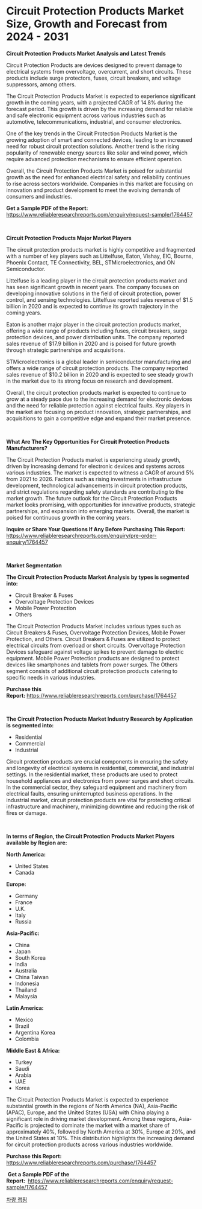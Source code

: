 <p><h1>Circuit Protection Products Market Size, Growth and Forecast from 2024 - 2031</h1></p><p><strong>Circuit Protection Products Market Analysis and Latest Trends</strong></p>
<p><p>Circuit Protection Products are devices designed to prevent damage to electrical systems from overvoltage, overcurrent, and short circuits. These products include surge protectors, fuses, circuit breakers, and voltage suppressors, among others.</p><p>The Circuit Protection Products Market is expected to experience significant growth in the coming years, with a projected CAGR of 14.8% during the forecast period. This growth is driven by the increasing demand for reliable and safe electronic equipment across various industries such as automotive, telecommunications, industrial, and consumer electronics.</p><p>One of the key trends in the Circuit Protection Products Market is the growing adoption of smart and connected devices, leading to an increased need for robust circuit protection solutions. Another trend is the rising popularity of renewable energy sources like solar and wind power, which require advanced protection mechanisms to ensure efficient operation.</p><p>Overall, the Circuit Protection Products Market is poised for substantial growth as the need for enhanced electrical safety and reliability continues to rise across sectors worldwide. Companies in this market are focusing on innovation and product development to meet the evolving demands of consumers and industries.</p></p>
<p><strong>Get a Sample PDF of the Report:&nbsp;</strong> <a href="https://www.reliableresearchreports.com/enquiry/request-sample/1764457">https://www.reliableresearchreports.com/enquiry/request-sample/1764457</a></p>
<p>&nbsp;</p>
<p><strong>Circuit Protection Products Major Market Players</strong></p>
<p><p>The circuit protection products market is highly competitive and fragmented with a number of key players such as Littelfuse, Eaton, Vishay, EIC, Bourns, Phoenix Contact, TE Connectivity, BEL, STMicroelectronics, and ON Semiconductor. </p><p>Littelfuse is a leading player in the circuit protection products market and has seen significant growth in recent years. The company focuses on developing innovative solutions in the field of circuit protection, power control, and sensing technologies. Littelfuse reported sales revenue of $1.5 billion in 2020 and is expected to continue its growth trajectory in the coming years.</p><p>Eaton is another major player in the circuit protection products market, offering a wide range of products including fuses, circuit breakers, surge protection devices, and power distribution units. The company reported sales revenue of $17.9 billion in 2020 and is poised for future growth through strategic partnerships and acquisitions.</p><p>STMicroelectronics is a global leader in semiconductor manufacturing and offers a wide range of circuit protection products. The company reported sales revenue of $10.2 billion in 2020 and is expected to see steady growth in the market due to its strong focus on research and development.</p><p>Overall, the circuit protection products market is expected to continue to grow at a steady pace due to the increasing demand for electronic devices and the need for reliable protection against electrical faults. Key players in the market are focusing on product innovation, strategic partnerships, and acquisitions to gain a competitive edge and expand their market presence.</p></p>
<p>&nbsp;</p>
<p><strong>What Are The Key Opportunities For Circuit Protection Products Manufacturers?</strong></p>
<p><p>The Circuit Protection Products market is experiencing steady growth, driven by increasing demand for electronic devices and systems across various industries. The market is expected to witness a CAGR of around 5% from 2021 to 2026. Factors such as rising investments in infrastructure development, technological advancements in circuit protection products, and strict regulations regarding safety standards are contributing to the market growth. The future outlook for the Circuit Protection Products market looks promising, with opportunities for innovative products, strategic partnerships, and expansion into emerging markets. Overall, the market is poised for continuous growth in the coming years.</p></p>
<p><strong>Inquire or Share Your Questions If Any Before Purchasing This Report:</strong> <a href="https://www.reliableresearchreports.com/enquiry/pre-order-enquiry/1764457">https://www.reliableresearchreports.com/enquiry/pre-order-enquiry/1764457</a></p>
<p>&nbsp;</p>
<p><strong>Market Segmentation</strong></p>
<p><strong>The Circuit Protection Products Market Analysis by types is segmented into:</strong></p>
<p><ul><li>Circuit Breaker & Fuses</li><li>Overvoltage Protection Devices</li><li>Mobile Power Protection</li><li>Others</li></ul></p>
<p><p>The Circuit Protection Products Market includes various types such as Circuit Breakers & Fuses, Overvoltage Protection Devices, Mobile Power Protection, and Others. Circuit Breakers & Fuses are utilized to protect electrical circuits from overload or short circuits. Overvoltage Protection Devices safeguard against voltage spikes to prevent damage to electric equipment. Mobile Power Protection products are designed to protect devices like smartphones and tablets from power surges. The Others segment consists of additional circuit protection products catering to specific needs in various industries.</p></p>
<p><strong>Purchase this Report:&nbsp;</strong><a href="https://www.reliableresearchreports.com/purchase/1764457">https://www.reliableresearchreports.com/purchase/1764457</a></p>
<p>&nbsp;</p>
<p><strong>The Circuit Protection Products Market Industry Research by Application is segmented into:</strong></p>
<p><ul><li>Residential</li><li>Commercial</li><li>Industrial</li></ul></p>
<p><p>Circuit protection products are crucial components in ensuring the safety and longevity of electrical systems in residential, commercial, and industrial settings. In the residential market, these products are used to protect household appliances and electronics from power surges and short circuits. In the commercial sector, they safeguard equipment and machinery from electrical faults, ensuring uninterrupted business operations. In the industrial market, circuit protection products are vital for protecting critical infrastructure and machinery, minimizing downtime and reducing the risk of fires or damage.</p></p>
<p>&nbsp;</p>
<p><strong>In terms of Region, the Circuit Protection Products Market Players available by Region are:</strong></p>
<p>
    <p> <strong> North America: </strong>
        <ul>
            <li>United States</li>
            <li>Canada</li>
        </ul>
        </p> 
    <p> <strong> Europe: </strong>
        <ul>
            <li>Germany</li>
            <li>France</li>
            <li>U.K.</li>
            <li>Italy</li>
            <li>Russia</li>
        </ul>
        </p> 
    <p> <strong> Asia-Pacific: </strong>
        <ul>
            <li>China</li>
            <li>Japan</li>
            <li>South Korea</li>
            <li>India</li>
            <li>Australia</li>
            <li>China Taiwan</li>
            <li>Indonesia</li>
            <li>Thailand</li>
            <li>Malaysia</li>
        </ul>
        </p> 
    <p> <strong> Latin America: </strong>
        <ul>
            <li>Mexico</li>
            <li>Brazil</li>
            <li>Argentina Korea</li>
            <li>Colombia</li>
        </ul>
        </p> 
    <p> <strong> Middle East & Africa: </strong>
        <ul>
            <li>Turkey</li>
            <li>Saudi</li>
            <li>Arabia</li>
            <li>UAE</li>
            <li>Korea</li>
        </ul>
    </p>
    </p>
<p><p>The Circuit Protection Products Market is expected to experience substantial growth in the regions of North America (NA), Asia-Pacific (APAC), Europe, and the United States (USA) with China playing a significant role in driving market development. Among these regions, Asia-Pacific is projected to dominate the market with a market share of approximately 40%, followed by North America at 30%, Europe at 20%, and the United States at 10%. This distribution highlights the increasing demand for circuit protection products across various industries worldwide.</p></p>
<p><strong>Purchase this Report: </strong><a href="https://www.reliableresearchreports.com/purchase/1764457">https://www.reliableresearchreports.com/purchase/1764457</a></p>
<p>&nbsp;<strong>Get a Sample PDF of the Report:&nbsp;&nbsp;</strong><a href="https://www.reliableresearchreports.com/enquiry/request-sample/1764457">https://www.reliableresearchreports.com/enquiry/request-sample/1764457</a></p>
<p><strong></strong></p>
<p><p><a href="https://medium.com/@waynewood21/%EC%B0%A8%EB%9F%89-%EB%9E%A9%ED%95%91-%EC%8B%9C%EC%9E%A5-%EB%B3%B4%EA%B3%A0%EC%84%9C%EB%8A%94-%EC%9D%B4-%EC%8B%9C%EC%9E%A5%EC%9D%98-%EC%B5%9C%EC%8B%A0-%ED%8A%B8%EB%A0%8C%EB%93%9C%EC%99%80-%EC%84%B1%EC%9E%A5-%EA%B8%B0%ED%9A%8C%EB%A5%BC-%EB%B3%B4%EC%97%AC%EC%A4%8D%EB%8B%88%EB%8B%A4-417606ff52b6">차량 랩핑</a></p></p>